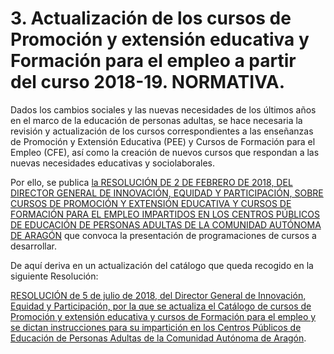 
# 3. Actualización de los cursos de Promoción y extensión educativa y Formación para el empleo a partir del curso 2018-19. NORMATIVA.

Dados los cambios sociales y las nuevas necesidades de los últimos años en el marco de la educación de personas adultas, se hace necesaria la revisión y actualización de los cursos correspondientes a las enseñanzas de Promoción y Extensión Educativa (PEE) y Cursos de Formación para el Empleo (CFE), así como la creación de nuevos cursos que respondan a las nuevas necesidades educativas y sociolaborales.

Por ello, se publica [la RESOLUCIÓN DE 2 DE FEBRERO DE 2018, DEL DIRECTOR GENERAL DE INNOVACIÓN, EQUIDAD Y PARTICIPACIÓN, SOBRE CURSOS DE PROMOCIÓN Y EXTENSIÓN EDUCATIVA Y CURSOS DE FORMACIÓN PARA EL EMPLEO IMPARTIDOS EN LOS CENTROS PÚBLICOS DE EDUCACIÓN DE PERSONAS ADULTAS DE LA COMUNIDAD AUTÓNOMA DE ARAGÓN](http://www.educaragon.org/FILES/RESOLUCION_DE_2_DE_FEBRERO_DE_2018_FIRMADA.pdf) que convoca la presentación de programaciones de cursos a desarrollar.

De aquí deriva en un actualización del catálogo que queda recogido en la siguiente Resolución:

[RESOLUCIÓN de 5 de julio de 2018, del Director General de Innovación, Equidad y Participación, por la que se actualiza el Catálogo de cursos de Promoción y extensión educativa y cursos de Formación para el empleo y se dictan instrucciones para su impartición en los Centros Públicos de Educación de Personas Adultas de la Comunidad Autónoma de Aragón](http://www.educaragon.org/FILES/Resolucion_5_Julio_PEEyCFE_Firmada.pdf).
